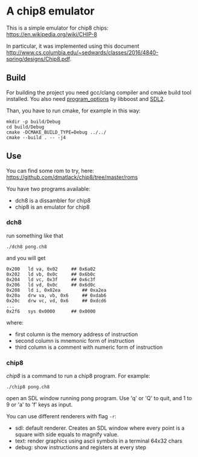 # A chip8 emulator

This is a simple emulator for chip8 chips: https://en.wikipedia.org/wiki/CHIP-8

In particular, it was implemented using this
document http://www.cs.columbia.edu/~sedwards/classes/2016/4840-spring/designs/Chip8.pdf.

## Build

For building the project you need gcc/clang compiler and cmake build tool installed. You also
need [program_options](https://www.boost.org/doc/libs/1_75_0/doc/html/program_options.html)
by libboost and [SDL2](https://www.libsdl.org/download-2.0.php).

Than, you have to run cmake, for example in this way:

    mkdir -p build/Debug
    cd build/Debug
    cmake -DCMAKE_BUILD_TYPE=Debug ../../
    cmake --build . -- -j4

## Use

You can find some rom to try, here: https://github.com/dmatlack/chip8/tree/master/roms

You have two programs available:

* dch8 is a dissambler for chip8
* chip8 is an emulator for chip8

### dch8

run something like that

    ./dch8 pong.ch8 

and you will get

```
0x200	ld va, 0x02		## 0x6a02
0x202	ld vb, 0x0c		## 0x6b0c
0x204	ld vc, 0x3f		## 0x6c3f
0x206	ld vd, 0x0c		## 0x6d0c
0x208	ld i, 0x02ea		## 0xa2ea
0x20a	drw va, vb, 0x6		## 0xdab6
0x20c	drw vc, vd, 0x6		## 0xdcd6
...
0x2f6	sys 0x0000		## 0x0000
```

where:

* first column is the memory address of instruction
* second column is mnemonic form of instruction
* third column is a comment with numeric form of instruction

### chip8

*chip8* is a command to run a chip8 program. For example:

    ./chip8 pong.ch8

open an SDL window running pong program. Use 'q' or 'Q' to quit, and 1 to 9 or 'a' to 'f' keys as input.

You can use different renderers with flag `-r`:

* sdl: default renderer. Creates an SDL window where every point is a square with side equals to magnify value.
* text: render graphics using ascii symbols in a terminal 64x32 chars
* debug: show instructions and registers at every step